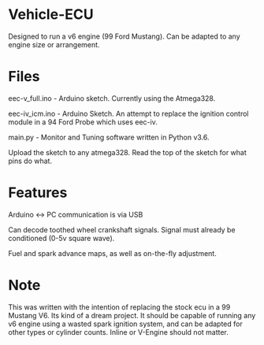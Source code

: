 # Vehicle-ECU
Designed to run a v6 engine (99 Ford Mustang). Can be adapted to any engine size or arrangement.

# Files
eec-v_full.ino - Arduino sketch. Currently using the Atmega328.

eec-iv_icm.ino - Arduino Sketch. An attempt to replace the ignition control module in a 94 Ford Probe which uses eec-iv.

main.py - Monitor and Tuning software written in Python v3.6.

Upload the sketch to any atmega328. Read the top of the sketch for what pins do what.

# Features
Arduino <-> PC communication is via USB

Can decode toothed wheel crankshaft signals. Signal must already be conditioned (0-5v square wave).

Fuel and spark advance maps, as well as on-the-fly adjustment.

# Note
This was written with the intention of replacing the stock ecu in a  99 Mustang V6. Its kind of a dream project. It should be capable of running any v6 engine using a wasted spark ignition system, and can be adapted for other types or cylinder counts. Inline or V-Engine should not matter.
